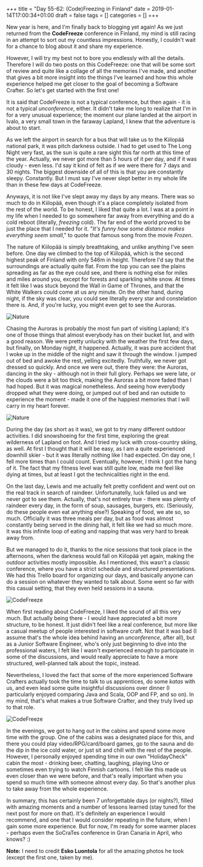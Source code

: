 +++
title = "Day 55-62: (Code)Freezing in Finland"
date = 2019-01-14T17:00:34+01:00
draft = false
tags = []
categories = []
+++

New year is here, and I'm finally back to blogging yet again! As we just returned from the __CodeFreeze__ conference in Finland, my mind is still racing in an attempt to sort out my countless impressions. Honestly, I couldn't wait for a chance to blog about it and share my experience. 

However, I will try my best not to bore you endlessly with all the details. Therefore I will do two posts on this CodeFreeze: one that will be some sort of review and quite like a collage of all the memories I've made, and another that gives a bit more insight into the things I've learned and how this whole experience helped me get closer to the goal of becoming a Software Crafter. So let's get started with the first one!

It is said that CodeFreeze is not a typical conference, but then again - it is not a typical _unconference_, either. It didn't take me long to realize that I'm in for a very unusual experience; the moment our plane landed at the airport in Ivalo, a very small town in the faraway Lapland, I knew that the adventure is about to start.

As we left the airport in search for a bus that will take us to the Kiilopää national park, it was pitch darkness outside. I had to get used to The Long Night very fast, as the sun is quite a rare sight this far north at this time of the year. Actually, we never got more than 5 hours of it per day, and if it was cloudy - even less. I'd say it kind of felt as if we were there for 7 days and 30 nights. The biggest downside of all of this is that you are constantly sleepy. Constantly. But I must say I've never slept better in my whole life than in these few days at CodeFreeze.

Anyways, it is not like I've slept away my days by any means. There was so much to do in Kiilopää, even though it's a place completely isolated from the rest of the world. To be honest, I liked that quite a lot. I was at a point in my life when I needed to go somewhere far away from everything and do a cold reboot (literally, _freezing_ cold). The far end of the world proved to be just the place that I needed for it. "_It's funny how some distance makes everything seem small_," to quote that famous song from the movie _Frozen_.

The nature of Kiilopää is simply breathtaking, and unlike anything I've seen before. One day we climbed to the top of Kiilopää, which is the second highest peak of Finland with only 546m in height. Therefore I'd say that the surroundings are actually quite flat. From the top you can see the plains spreading as far as the eye could see, and there is nothing else for miles and miles around you, except for forests and sparkling white snow. At times it felt like I was stuck beyond the Wall in Game of Thrones, and that the White Walkers could come at us any minute. On the other hand, during night, if the sky was clear, you could see literally every star and constelation there is. And, if you're lucky, you might even get to see the Auroras.

![Nature](https://masha-reko.tk/codefreeze1.jpg)

Chasing the Auroras is probably the most fun part of visiting Lapland; it's one of those things that almost everybody has on their bucket list, and with a good reason. We were pretty unlucky with the weather the first few days, but finally, on Monday night, it happened. Actually, it was pure accident that I woke up in the middle of the night and saw it through the window. I jumped out of bed and awoke the rest, yelling excitedly. Truthfully, we never got dressed so quickly. And once we were out, there they were: the Auroras, dancing in the sky - although not in their full glory. Perhaps we were late, or the clouds were a bit too thick, making the Auroras a bit more faded than I had hoped. But it was magical nonetheless. And seeing how everybody dropped what they were doing, or jumped out of bed and ran outside to experience the moment - made it one of the happiest memories that I will carry in my heart forever.

![Nature](https://masha-reko.tk/codefreeze2.jpeg)

During the day (as short as it was), we got to try many different outdoor activities. I did snowshoeing for the first time, exploring the great wilderness of Lapland on foot. And I tried my luck with cross-country skiing, as well. At first I thought that it will be easy, as I am a quite experienced downhill skier - but it was literally nothing like I had expected. On day one, I fell more times than I could count. Eventually, however, I think I got the hang of it. The fact that my fitness level was still quite low, made me feel like dying at times, but at least I got the technicalities right in the end. 

On the last day, Lewis and me actually felt pretty confident and went out on the real track in search of raindeer. Unfortunatelly, luck failed us and we never got to see them. Actually, that's not entirely true - there was plenty of raindeer every day, in the form of soup, sausages, burgers, etc. (Seriously, do these people even eat anything else?) Speaking of food, we ate so, so much. Officially it was three meals per day, but as food was almost constantly being served in the dining hall, it felt like we had so much more. It was this infinite loop of eating and napping that was very hard to break away from. 

But we managed to do it, thanks to the nice sessions that took place in the afternoons, when the darkness would fall on Kiilopää yet again, making the outdoor activities mostly impossible. As I mentioned, this wasn't a classic conference, where you have a strict schedule and structured presentations. We had this Trello board for organizing our days, and basically anyone can do a session on whatever they wanted to talk about. Some went so far with this casual setting, that they even held sessions in a sauna. 

![CodeFreeze](https://masha-reko.tk/codefreeze3.jpeg)

When first reading about CodeFreeze, I liked the sound of all this very much. But actually being there - I would have appreciated a bit more structure, to be honest. It just didn't feel like a real conference, but more like a casual meetup of people interested in software craft. Not that it was bad (I assume that's the whole idea behind having an _unconference_, after all), but as a Junior Software Engineer, who's only just beginning to dive into the professional waters, I felt like I wasn't experienced enough to participate in some of the discussions, and would really appreciate to have a more structured, well-planned talk about the topic, instead.

Nevertheless, I loved the fact that some of the more experienced Software Crafters actually took the time to talk to us apprentices, do some _katas_ with us, and even lead some quite insightful discussions over dinner (I particularly enjoyed comparing Java and Scala, OOP and FP, and so on). In my mind, that's what makes a true Software Crafter, and they truly lived up to that role.

![CodeFreeze](https://masha-reko.tk/codefreeze4.jpeg)

In the evenings, we got to hang out in the cabins and spend some more time with the group. One of the cabins was a designated place for this, and there you could play video/RPG/card/board games, go to the sauna and do the dip in the ice cold water, or just sit and chill with the rest of the people. However, I personally enjoyed spending time in our own "HolidayCheck" cabin the most - drinking beer, chatting, laughing, playing Uno or sometimes even trying to watch Finnish cartoons. I felt like this made us even closer than we were before, and that's really important when you spend so much time with someone almost every day. So that's another plus to take away from the whole experience.

In summary, this has certainly been 7 unforgettable days (or nights?), filled with amazing moments and a number of lessons learned (stay tuned for the next post for more on that). It's definitely an experience I would recommend, and one that I would consider repeating in the future, when I gain some more experience. But for now, I'm ready for some warmer places - perhaps even the SoCraTes conference in Gran Canaria in April, who knows? :)

__Note:__ I need to credit __Esko Luontola__ for all the amazing photos he took (except the first one, taken by me).
